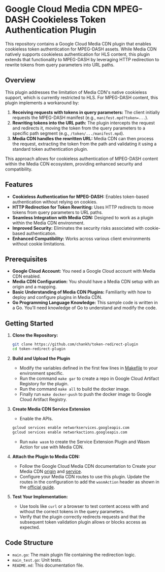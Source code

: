 # Google Cloud Media CDN MPEG-DASH Cookieless Token Authentication Plugin

This repository contains a Google Cloud Media CDN plugin that enables cookieless token authentication for MPEG-DASH assets. While Media CDN natively supports cookieless authentication for HLS content, this plugin extends that functionality to MPEG-DASH by leveraging HTTP redirection to rewrite tokens from query parameters into URL paths.

## Overview

This plugin addresses the limitation of Media CDN's native cookieless support, which is currently restricted to HLS. For MPEG-DASH content, this plugin implements a workaround by:

1.  **Receiving requests with tokens in query parameters:** The client initially requests the MPEG-DASH manifest (e.g., `manifest.mpd?token=...`).
2.  **Rewriting tokens into the URL path:** The plugin intercepts the request and redirects it, moving the token from the query parameters to a specific path segment (e.g., `/token/.../manifest.mpd`).
3.  **Media CDN handles the rewritten URL:** Media CDN can then process the request, extracting the token from the path and validating it using a standard token authentication plugin.

This approach allows for cookieless authentication of MPEG-DASH content within the Media CDN ecosystem, providing enhanced security and compatibility.

## Features

*   **Cookieless Authentication for MPEG-DASH:** Enables token-based authentication without relying on cookies.
*   **HTTP Redirection for Token Rewriting:** Uses HTTP redirects to move tokens from query parameters to URL paths.
*   **Seamless Integration with Media CDN:** Designed to work as a plugin within the Media CDN environment.
*   **Improved Security:** Eliminates the security risks associated with cookie-based authentication.
*   **Enhanced Compatibility:** Works across various client environments without cookie limitations.

## Prerequisites

*   **Google Cloud Account:** You need a Google Cloud account with Media CDN enabled.
*   **Media CDN Configuration:** You should have a Media CDN setup with an origin and a mapping.
*   **Basic Understanding of Media CDN Plugins:** Familiarity with how to deploy and configure plugins in Media CDN.
*   **Go Programming Language Knowledge:** This sample code is written in a Go. You'll need knowledge of Go to understand and modify the code.

## Getting Started

1.  **Clone the Repository:**
    ```bash
    git clone https://github.com/chankh/token-redirect-plugin
    cd token-redirect-plugin
    ```

2.  **Build and Upload the Plugin**
    *   Modify the variables defined in the first few lines in [Makefile](Makefile) to your environment specific.
    *   Run the command `make gar` to create a repo in Google Cloud Artifact Registory for the plugin.
    *   Run the command `make all` to build the docker image.
    *   Finally run `make docker-push` to push the docker image to Google Cloud Artifact Registry.

3.  **Create Media CDN Service Extension**
    *   Enable the APIs.
    ```bash
    gcloud services enable networkservices.googleapis.com
    gcloud services enable networkactions.googleapis.com
    ```
    *   Run `make wasm` to create the Service Extension Plugin and Wasm Action for use with Media CDN.

4.  **Attach the Plugin to Media CDN:**
    *   Follow the Google Cloud Media CDN documentation to Create your Media CDN [origin](https://cloud.google.com/media-cdn/docs/quickstart#create-origin) and [service](https://cloud.google.com/media-cdn/docs/quickstart#create-service).
    *   Configure your Media CDN routes to use this plugin. Update the routes in the configuration to add the `wasmAction` header as shown in the [official guide](https://cloud.google.com/service-extensions/docs/attach-plugins-to-routes#attach-plugin).

5.  **Test Your Implementation:**
    *   Use tools like `curl` or a browser to test content access with and without the correct tokens in the query parameters.
    *   Verify that the plugin correctly redirects requests and that the subsequent token validation plugin allows or blocks access as expected.

## Code Structure

*   `main.go`: The main plugin file containing the redirection logic.
*   `main_test.go`: Unit tests.
*   `README.md`: This documentation file.

